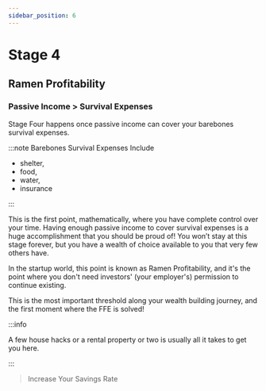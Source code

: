 ```yaml
---
sidebar_position: 6
---
```


# Stage 4

## Ramen Profitability

### Passive Income > Survival Expenses 

Stage Four happens once passive income can cover your barebones survival expenses. 

:::note Barebones Survival Expenses Include

- shelter, 
- food, 
- water, 
- insurance

::: 

This is the first point, mathematically, where you have complete control over your time. Having enough passive income to cover survival expenses is a huge accomplishment that you should be proud of! You won’t stay at this stage forever, but you have a wealth of choice available to you that very few others have. 

In the startup world, this point is known as Ramen Profitability, and it's the point where you don't need investors' (your employer's) permission to continue existing. 

This is the most important threshold along your wealth building journey, and the first moment where the FFE is solved!

:::info 

A few house hacks or a rental property or two is usually all it takes to get you here.

:::

>Increase Your Savings Rate